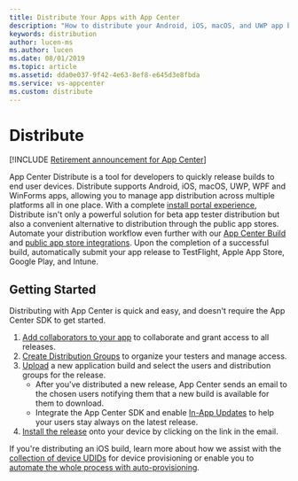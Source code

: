 ```yaml
---
title: Distribute Your Apps with App Center
description: "How to distribute your Android, iOS, macOS, and UWP app builds to your end users in App Center."
keywords: distribution
author: lucen-ms
ms.author: lucen
ms.date: 08/01/2019
ms.topic: article
ms.assetid: dda0e037-9f42-4e63-8ef8-e645d3e8fbda
ms.service: vs-appcenter
ms.custom: distribute
---
```


# Distribute

[!INCLUDE [Retirement announcement for App Center](../includes/retirement.md)]

App Center Distribute is a tool for developers to quickly release builds to end user devices. Distribute supports Android, iOS, macOS, UWP, WPF and WinForms apps, allowing you to manage app distribution across multiple platforms all in one place. With a complete [install portal experience](~/distribution/testers/index.md), Distribute isn't only a powerful solution for beta app tester distribution but also a convenient alternative to distribution through the public app stores. Automate your distribution workflow even further with our [App Center Build](~/build/index.md) and [public app store integrations](~/distribution/stores/index.md). Upon the completion of a successful build, automatically submit your app release to TestFlight, Apple App Store, Google Play, and Intune.

## Getting Started

Distributing with App Center is quick and easy, and doesn't require the App Center SDK to get started.

1. [Add collaborators to your app](~/dashboard/creating-and-managing-apps.md) to collaborate and grant access to all releases.
2. [Create Distribution Groups](~/distribution/groups.md) to organize your testers and manage access.
3. [Upload](~/distribution/uploading.md) a new application build and select the users and distribution groups for the release.
   - After you've distributed a new release, App Center sends an email to the chosen users notifying them that a new build is available for them to download.
   - Integrate the App Center SDK and enable [In-App Updates](~/distribution/inappupdates.md) to help your users stay always on the latest release.
4. [Install the release](~/distribution/installation.md) onto your device by clicking on the link in the email.

If you're distributing an iOS build, learn more about how we assist with the [collection of device UDIDs](~/distribution/auto-provisioning.md) for device provisioning or enable you to [automate the whole process with auto-provisioning](~/distribution/auto-provisioning.md).
